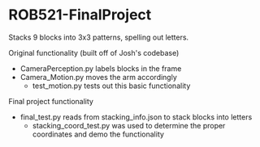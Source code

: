 # ROB521-FinalProject
Stacks 9 blocks into 3x3 patterns, spelling out letters.

Original functionality (built off of Josh's codebase)
- CameraPerception.py labels blocks in the frame
- Camera_Motion.py moves the arm accordingly
    - test_motion.py tests out this basic functionality

Final project functionality
- final_test.py reads from stacking_info.json to stack blocks into letters
    - stacking_coord_test.py was used to determine the proper coordinates and demo the functionality
